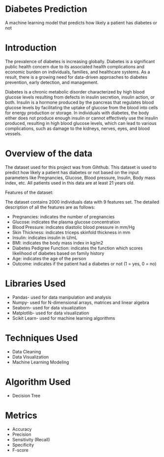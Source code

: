 # Diabetes Prediction
A machine learning model that predicts how likely a patient has diabetes or not 
# Introduction
The prevalence of diabetes is increasing globally. Diabetes is a significant public health concern due to its associated health complications and economic burden on individuals, families, and healthcare systems. As a result, there is a growing need for data-driven approaches to diabetes prevention, early detection, and management.

Diabetes is a chronic metabolic disorder characterized by high blood glucose levels resulting from defects in insulin secretion, insulin action, or both. Insulin is a hormone produced by the pancreas that regulates blood glucose levels by facilitating the uptake of glucose from the blood into cells for energy production or storage. In individuals with diabetes, the body either does not produce enough insulin or cannot effectively use the insulin produced, resulting in high blood glucose levels, which can lead to various complications, such as damage to the kidneys, nerves, eyes, and blood vessels.
# Overview of the data
The dataset used for this project was from Gihthub. This dataset is used to predict how likely a patient has diabetes or not based on the input parameters like Pregnancies, Glucose, Blood pressure, Insulin, Body mass index, etc. All patients used in this data are at least 21 years old.

Features of the dataset:

The dataset contains 2000 individuals data with 9 features set. The detailed description of all the features are as follows:

* Pregnancies: indicates the number of pregnancies
* Glucose: indicates the plasma glucose concentration
* Blood Pressure: indicates diastolic blood pressure in mm/Hg
* Skin Thickness: indicates triceps skinfold thickness in mm
* Insulin: indicates insulin in U/mL
* BMI: indicates the body mass index in kg/m2
* Diabetes Pedigree Function: indicates the function which scores likelihood of diabetes based on family history
* Age: indicates the age of the person
* Outcome: indicates if the patient had a diabetes or not (1 = yes, 0 = no)

# Libraries Used 
* Pandas- used for data manipulation and analysis
* Numpy- used for N-dimensional arrays, matrices and linear algebra
* Seaborn- used for data visualization
* Matplotlib- used for data visualization
* Scikit Learn- used for machine learning algorithms

# Techniques Used
* Data Cleaning
* Data Visualization
* Machine Learning Modeling

# Algorithm Used 
* Decision Tree

# Metrics
* Accuracy
* Precision
* Sensitivity (Recall)
* Specificity
* F-score
